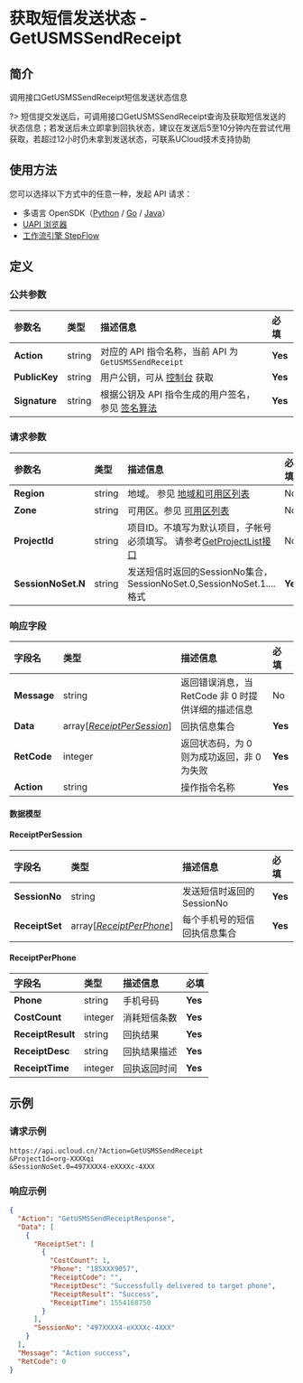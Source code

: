 # 获取短信发送状态 - GetUSMSSendReceipt

## 简介

调用接口GetUSMSSendReceipt短信发送状态信息

?> 短信提交发送后，可调用接口GetUSMSSendReceipt查询及获取短信发送的状态信息；若发送后未立即拿到回执状态，建议在发送后5至10分钟内在尝试代用获取，若超过12小时仍未拿到发送状态，可联系UCloud技术支持协助



## 使用方法

您可以选择以下方式中的任意一种，发起 API 请求：
- 多语言 OpenSDK（[Python](https://github.com/ucloud/ucloud-sdk-python3) / [Go](https://github.com/ucloud/ucloud-sdk-go) / [Java](https://github.com/ucloud/ucloud-sdk-java)）
- [UAPI 浏览器](https://console.ucloud.cn/uapi/detail?id=GetUSMSSendReceipt)
- [工作流引擎 StepFlow](https://console.ucloud.cn/stepflow/manage/)

## 定义

### 公共参数

| 参数名 | 类型 | 描述信息 | 必填 |
|:---|:---|:---|:---|
| **Action**     | string  | 对应的 API 指令名称，当前 API 为 `GetUSMSSendReceipt`                        | **Yes** |
| **PublicKey**  | string  | 用户公钥，可从 [控制台](https://console.ucloud.cn/uapi/apikey) 获取                                             | **Yes** |
| **Signature**  | string  | 根据公钥及 API 指令生成的用户签名，参见 [签名算法](api/summary/signature.md)  | **Yes** |

### 请求参数

| 参数名 | 类型 | 描述信息 | 必填 |
|:---|:---|:---|:---|
| **Region** | string | 地域。 参见 [地域和可用区列表](api/summary/regionlist) |No|
| **Zone** | string | 可用区。参见 [可用区列表](api/summary/regionlist) |No|
| **ProjectId** | string | 项目ID。不填写为默认项目，子帐号必须填写。 请参考[GetProjectList接口](api/summary/get_project_list) |No|
| **SessionNoSet.N** | string | 发送短信时返回的SessionNo集合，SessionNoSet.0,SessionNoSet.1....格式 |**Yes**|

### 响应字段

| 字段名 | 类型 | 描述信息 | 必填 |
|:---|:---|:---|:---|
| **Message** | string | 返回错误消息，当 RetCode 非 0 时提供详细的描述信息 |No|
| **Data** | array[[*ReceiptPerSession*](#ReceiptPerSession)] | 回执信息集合 |**Yes**|
| **RetCode** | integer | 返回状态码，为 0 则为成功返回，非 0 为失败 |**Yes**|
| **Action** | string | 操作指令名称 |**Yes**|

#### 数据模型


#### ReceiptPerSession

| 字段名 | 类型 | 描述信息 | 必填 |
|:---|:---|:---|:---|
| **SessionNo** | string | 发送短信时返回的SessionNo |**Yes**|
| **ReceiptSet** | array[[*ReceiptPerPhone*](#ReceiptPerPhone)] | 每个手机号的短信回执信息集合 |**Yes**|

#### ReceiptPerPhone

| 字段名 | 类型 | 描述信息 | 必填 |
|:---|:---|:---|:---|
| **Phone** | string | 手机号码 |**Yes**|
| **CostCount** | integer | 消耗短信条数 |**Yes**|
| **ReceiptResult** | string | 回执结果 |**Yes**|
| **ReceiptDesc** | string | 回执结果描述 |**Yes**|
| **ReceiptTime** | integer | 回执返回时间 |**Yes**|

## 示例

### 请求示例
    
```
https://api.ucloud.cn/?Action=GetUSMSSendReceipt
&ProjectId=org-XXXXqi
&SessionNoSet.0=497XXXX4-eXXXXc-4XXX
```

### 响应示例
    
```json
{
  "Action": "GetUSMSSendReceiptResponse",
  "Data": [
    {
      "ReceiptSet": [
        {
          "CostCount": 1,
          "Phone": "185XXX9057",
          "ReceiptCode": "",
          "ReceiptDesc": "Successfully delivered to target phone",
          "ReceiptResult": "Success",
          "ReceiptTime": 1554168750
        }
      ],
      "SessionNo": "497XXXX4-eXXXXc-4XXX"
    }
  ],
  "Message": "Action success",
  "RetCode": 0
}
```




